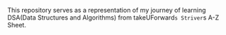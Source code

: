 This repository serves as a representation of my journey of learning DSA(Data Structures and Algorithms) from takeUForward`s Striver`s A-Z Sheet.

